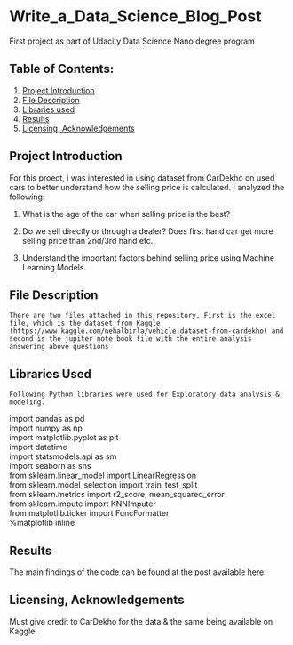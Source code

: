 # Write_a_Data_Science_Blog_Post
First project as part of Udacity Data Science Nano degree program

## **Table of Contents:**
1. [Project Introduction](README.md#project-introduction)
2. [File Description](README.md#file-description)
3. [Libraries used](README.md#libraries-used)
4. [Results](README.md#results)
5. [Licensing, Acknowledgements](README.md#licensing-acknowledgements)

## **Project Introduction**<br/>
  For this proect, i was interested in using dataset from CarDekho on used cars to better understand how the selling price is calculated.
I analyzed the following:
  1. What is the age of the car when selling price is the best?
  
  2. Do we sell directly or through a dealer? Does first hand car get more selling price than 2nd/3rd hand etc..
  
  3. Understand the important factors behind selling price using Machine Learning Models.
  
## **File Description**<br/>
    There are two files attached in this repository. First is the excel file, which is the dataset from Kaggle (https://www.kaggle.com/nehalbirla/vehicle-dataset-from-cardekho) and second is the jupiter note book file with the entire analysis answering above questions

## **Libraries Used**<br/>
    Following Python libraries were used for Exploratory data analysis & modeling.
import pandas as pd <br/>
import numpy as np <br/>
import matplotlib.pyplot as plt <br/>
import datetime<br/>
import statsmodels.api as sm<br/>
import seaborn as sns<br/>
from sklearn.linear_model import LinearRegression<br/>
from sklearn.model_selection import train_test_split<br/>
from sklearn.metrics import r2_score, mean_squared_error<br/>
from sklearn.impute import KNNImputer<br/>
from matplotlib.ticker import FuncFormatter<br/>
%matplotlib inline<br/>

## **Results**<br/>
  The main findings of the code can be found at the post available [here](https://prasannakr.medium.com/getting-smart-with-selling-used-cars-ef77257d6c73).
 
## **Licensing, Acknowledgements**<br/>
  Must give credit to CarDekho for the data & the same being available on Kaggle.
